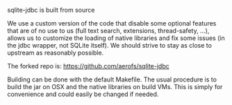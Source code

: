 sqlite-jdbc is built from source

We use a custom version of the code that disable some optional
features that are of no use to us (full text search, extensions,
thread-safety, ...), allows us to customize the loading of native
libraries and fix some issues (in the jdbc wrapper, not SQLite
itself). We should strive to stay as close to upstream as reasonably
possible.

The forked repo is: https://github.com/aerofs/sqlite-jdbc

Building can be done with the default Makefile. The usual
procedure is to build the jar on OSX and the native libraries
on build VMs. This is simply for convenience and could
easily be changed if needed.

